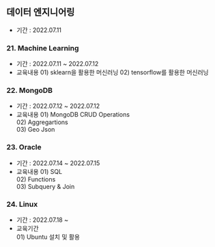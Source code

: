 ## 데이터 엔지니어링
- 기간 : 2022.07.11

### 21. Machine Learning
- 기간 : 2022.07.11 ~ 2022.07.12
- 교육내용
  01\) sklearn을 활용한 머신러닝 
  02\) tensorflow를 활용한 머신러닝
### 22. MongoDB
- 기간 : 2022.07.12 ~ 2022.07.12
- 교육내용
  01\) MongoDB CRUD Operations  
  02\) Aggregartions  
  03\) Geo Json  
### 23. Oracle
- 기간 : 2022.07.14 ~ 2022.07.15
- 교육내용 
  01\) SQL  
  02\) Functions  
  03\) Subquery & Join  
### 24. Linux
- 기간 : 2022.07.18 ~ 
- 교육기간  
  01\) Ubuntu 설치 및 활용
